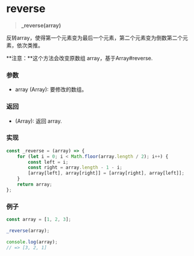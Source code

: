 # reverse

> <b> _reverse(array)</b>

反转array，使得第一个元素变为最后一个元素，第二个元素变为倒数第二个元素，依次类推。

**注意：**这个方法会改变原数组 array，基于Array#reverse.
### 参数

* array (Array): 要修改的数组。

### 返回

* (Array): 返回 array.

### 实现

```js
const _reverse = (array) => {
    for (let i = 0; i < Math.floor(array.length / 2); i++) {
        const left = i;
        const right = array.length - 1 - i;
        [array[left], array[right]] = [array[right], array[left]];
    }
    return array;
};

```

### 例子

```js
const array = [1, 2, 3];
 
_reverse(array);
 
console.log(array);
// => [3, 2, 1]
```